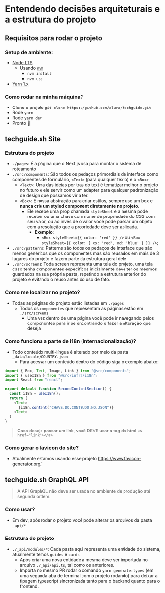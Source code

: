 # Entendendo decisões arquiteturais e a estrutura do projeto

## Requisitos para rodar o projeto

### Setup de ambiente:

- [Node LTS](https://nodejs.org/en)
  - Usando [`nvm`](https://github.com/nvm-sh/nvm)
    - `nvm install`
    - `nvm use`
- [Yarn 1.x](https://classic.yarnpkg.com/lang/en/docs/install/#mac-stable)

### Como rodar na minha máquina?

- Clone o projeto `git clone https://github.com/alura/techguide.git`
- Rode `yarn`
- Rode `yarn dev`
- Pronto 🎉

## techguide.sh Site

### Estrutura do projeto

- `./pages`: É a página que o Next.js usa para montar o sistema de roteamento
- `./src/components`: São todos os pedaços primordiais de interface como componentes de formulário, `<Text>` (para qualquer texto) e o `<Box>`
  - `<Text>`: Uma das ideias por tras do text é tematizar melhor o projeto no futuro e ele servir como um adapter para qualquer padronização de design que possamos vir a ter.
  - `<Box>`: É nossa abstração para criar estilos, sempre use um box e **nunca crie um styled component diretamente no projeto**.
    - Ele recebe uma prop chamada `styleSheet` e a mesma pode receber ou uma chave com nome de propriedade do CSS com seu valor, ou ao invés de o valor você pode passar um objeto com a resolução que a propriedade deve ser aplicada.
      - **Exemplo**:
        - `<Box styleSheet={{ color: 'red' }} />` ou `<Box styleSheet={{ color: { xs: 'red', md: 'blue' } }} />`;
- `./src/patterns`: Patterns são todos os pedaços de interface que são menos genéricos que os componentes mas são reusados em mais de 3 lugares do projeto e fazem parte da estrutura geral dele
- `./src/screens`: Toda screen representa uma tela do projeto, uma tela caso tenha componentes específicos inicialmente deve ter os mesmos guardados na sua própria pasta, repetindo a estrutura anterior do projeto e evitando o reuso antes do uso de fato.

### Como me localizar no projeto?

- Todas as páginas do projeto estão listadas em `./pages`
  - Todos os `componentes` que representam as páginas estão em `./src/screens`
    - Uma vez dentro de uma página você pode ir navegando pelos componentes para ir se encontrando e fazer a alteração que deseja

### Como funciona a parte de i18n (internacionalização)?

- Todo conteúdo multi-língua é alterado por meio da pasta `_data/locale/COUNTRY.json`
  - Para acessar um conteúdo dentro do código siga o exemplo abaixo:

```js
import { Box, Text, Image, Link } from "@src/components";
import { useI18n } from "@src/infra/i18n";
import React from "react";

export default function SecondContentSection() {
  const i18n = useI18n();
  return (
    <Text>
      {i18n.content("CHAVE.DO.CONTEUDO.NO.JSON")}
    <Text>
  )
}
```

> Caso deseje passar um link, você DEVE usar a tag do html `<a href="link"></a>`

### Como gerar o favicon do site?

- Atualmente estamos usando esse projeto https://www.favicon-generator.org/

## techguide.sh GraphQL API

> A API GraphQL não deve ser usada no ambiente de produção até segunda ordem.

### Como usar?

- Em dev, após rodar o projeto você pode alterar os arquivos da pasta `_api/*`

### Estrutura do projeto

- `./_api/modules/*`: Cada pasta aqui representa uma entidade do sistema, atualmente temos `guides` e `cards`
  - Após criar uma nova entidade a mesma deve ser importada no arquivo `./_api/api.ts`, tal como os anteriores.
  - Importa no mesmo PR rodar o comando `yarn generate:types` (em uma segunda aba de terminal com o projeto rodando) para deixar a tipagem typescript sincronizada tanto para o backend quanto para o frontend.
